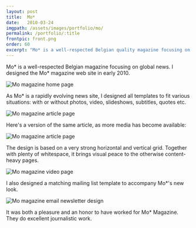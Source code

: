 ```yaml
---
layout: post
title:  Mo*
date:   2010-03-24
imgpath: /assets/images/portfolio/mo/
permalink: /portfolio/:title
frontpic: front.png
order: 60
excerpt: "Mo* is a well-respected Belgian quality magazine focusing on global news. I still feel honored having designed the Mo* website in early 2010."
---
```


Mo* is a well-respected Belgian magazine focusing on global news. I designed the Mo* magazine web site in early 2010.

<img
    class="u-media-unconstrained-height c-screenshot"
    src="{{ site.baseurl }}{{ page.imgpath }}mo-home-small.jpg" alt="Mo magazine home page"
    srcset="{{ site.baseurl }}{{ page.imgpath }}mo-home-small.jpg 400w,
            {{ site.baseurl }}{{ page.imgpath }}mo-home-medium.jpg 800w,
            {{ site.baseurl }}{{ page.imgpath }}mo-home-large.jpg 1006w"
    sizes="(min-width: 1006px) 1006px,
           95vw">

As Mo* is a rapidly evolving news site, I designed all templates to fit various situations: with or without photos, video, slideshows, subtitles, quotes etc.

<img
    class="u-media-unconstrained-height c-screenshot"
    src="{{ site.baseurl }}{{ page.imgpath }}mo-artikel-small.jpg" alt="Mo magazine article page"
    srcset="{{ site.baseurl }}{{ page.imgpath }}mo-artikel-small.jpg 400w,
            {{ site.baseurl }}{{ page.imgpath }}mo-artikel-medium.jpg 800w,
            {{ site.baseurl }}{{ page.imgpath }}mo-artikel-large.jpg 1007w"
    sizes="(min-width: 1007px) 1007px,
           95vw">

Here's a version of the same article, as more media has become available:

<img
    class="u-media-unconstrained-height c-screenshot"
    src="{{ site.baseurl }}{{ page.imgpath }}mo-artikel-extramedia-small.jpg" alt="Mo magazine article page"
    srcset="{{ site.baseurl }}{{ page.imgpath }}mo-artikel-extramedia-small.jpg 400w,
            {{ site.baseurl }}{{ page.imgpath }}mo-artikel-extramedia-medium.jpg 800w,
            {{ site.baseurl }}{{ page.imgpath }}mo-artikel-extramedia-large.jpg 1005w"
    sizes="(min-width: 1005px) 1005px,
           95vw">

The design is based on a very strong horizontal and vertical grid. Together with plenty of whitespace, it brings visual peace to the otherwise content-heavy pages.

<img
    class="u-media-unconstrained-height c-screenshot"
    src="{{ site.baseurl }}{{ page.imgpath }}mo-video-small.jpg" alt="Mo magazine video page"
    srcset="{{ site.baseurl }}{{ page.imgpath }}mo-video-small.jpg 400w,
            {{ site.baseurl }}{{ page.imgpath }}mo-video-medium.jpg 800w,
            {{ site.baseurl }}{{ page.imgpath }}mo-video-large.jpg 1007w"
    sizes="(min-width: 1007px) 1007px,
           95vw">

I also designed a matching mailing list template to accompany Mo*'s new look.

<img
    class="u-media-unconstrained-height c-screenshot"
    src="{{ site.baseurl }}{{ page.imgpath }}mo-newsletter-small.jpg" alt="Mo magazine email newsletter design"
    srcset="{{ site.baseurl }}{{ page.imgpath }}mo-newsletter-small.jpg 400w,
            {{ site.baseurl }}{{ page.imgpath }}mo-newsletter-medium.jpg 694w"
    sizes="(min-width: 694px) 694px,
           95vw">

It was both a pleasure and an honor to have worked for Mo* Magazine. They do excellent journalistic work.
